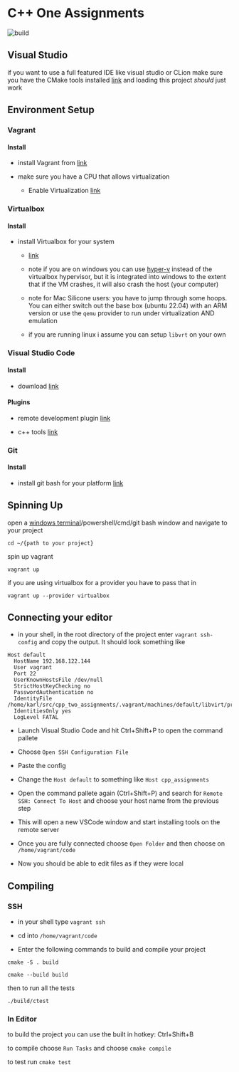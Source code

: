 # C++ One Assignments
![build](https://github.com/kstatz12/cpp_one_assignments/actions/workflows/cmake_build.yml/badge.svg)

## Visual Studio
if you want to use a full featured IDE like visual studio or CLion make sure you have the CMake tools installed
[link](https://learn.microsoft.com/en-us/cpp/build/cmake-projects-in-visual-studio?view=msvc-170) and loading this project _should_ just work

## Environment Setup

### Vagrant
#### Install
- install Vagrant from [link](https://developer.hashicorp.com/vagrant/docs/installation)

- make sure you have a CPU that allows virtualization
  - Enable Virtualization [link](https://support.microsoft.com/en-us/windows/enable-virtualization-on-windows-c5578302-6e43-4b4b-a449-8ced115f58e1)

### Virtualbox
#### Install 
- install Virtualbox for your system
  - [link](https://www.virtualbox.org/wiki/Downloads)
  
  - note if you are on windows you can use [hyper-v](https://learn.microsoft.com/en-us/windows-server/virtualization/hyper-v/hyper-v-overview?pivots=windows-server) instead of the virtualbox hypervisor, but it is integrated into windows to the extent that if the VM crashes, it will also crash the host (your computer)

  - note for Mac Silicone users: you have to jump through some hoops. You can either switch out the base box (ubuntu 22.04) with an ARM version or use the `qemu` provider to run under virtualization AND emulation
  
  - if you are running linux i assume you can setup `libvrt` on your own

### Visual Studio Code
#### Install
- download [link](https://code.visualstudio.com/download)

#### Plugins
- remote development plugin [link](https://code.visualstudio.com/docs/remote/remote-overview)

- c++ tools [link](https://code.visualstudio.com/docs/languages/cpp)

### Git
#### Install

- install git bash for your platform [link](https://git-scm.com/downloads)

## Spinning Up

open a [windows terminal](https://github.com/microsoft/terminal)/powershell/cmd/git bash window and navigate to your project

``` shell
cd ~/{path to your project}
```

spin up vagrant

``` shell
vagrant up
```

if you are using virtualbox for a provider you have to pass that in

``` shell
vagrant up --provider virtualbox
```

## Connecting your editor

- in your shell, in the root directory of the project enter `vagrant ssh-config` and copy the output. It should look something like 

``` shell
Host default
  HostName 192.168.122.144
  User vagrant
  Port 22
  UserKnownHostsFile /dev/null
  StrictHostKeyChecking no
  PasswordAuthentication no
  IdentityFile /home/karl/src/cpp_two_assignments/.vagrant/machines/default/libvirt/private_key
  IdentitiesOnly yes
  LogLevel FATAL
```

- Launch Visual Studio Code and hit Ctrl+Shift+P to open the command pallete

- Choose `Open SSH Configuration File`

- Paste the config

- Change the `Host default` to something like `Host cpp_assignments`

- Open the command pallete again (Ctrl+Shift+P) and search for `Remote SSH: Connect To Host` and choose your host name from the previous step

- This will open a new VSCode window and start installing tools on the remote server

- Once you are fully connected choose `Open Folder` and then choose on `/home/vagrant/code`

- Now you should be able to edit files as if they were local

## Compiling

### SSH
- in your shell type `vagrant ssh`

- cd into `/home/vagrant/code`

- Enter the following commands to build and compile your project

``` shell
cmake -S . build

cmake --build build
```

then to run all the tests

``` shell
./build/ctest
```

### In Editor

to build the project you can use the built in hotkey: Ctrl+Shift+B


to compile choose `Run Tasks` and choose `cmake compile`

to test run `cmake test`


